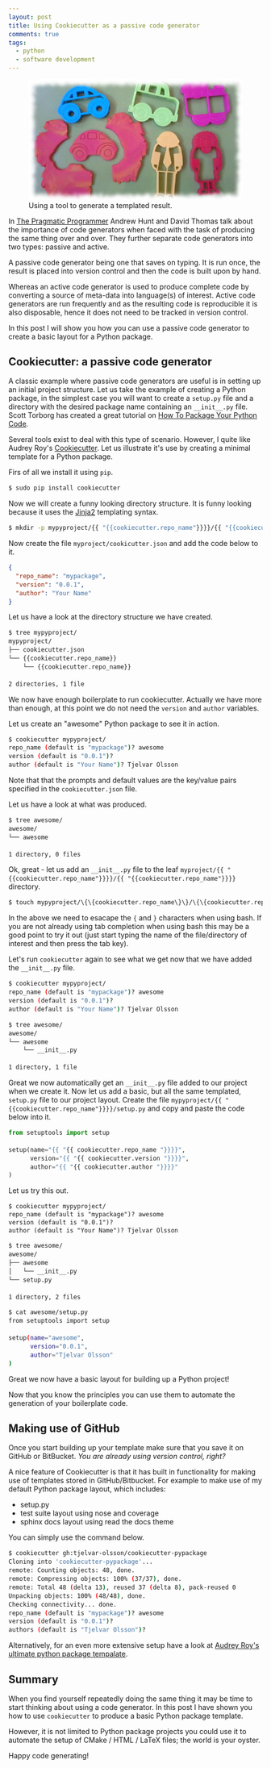 ```yaml
---
layout: post
title: Using Cookiecutter as a passive code generator
comments: true
tags:
  - python
  - software development
---
```


<figure>
  <img src="/images/cookiecutter.jpg" alt="Cookiecutters." />
  <figcaption>
  Using a tool to generate a templated result.
  </figcaption>
</figure>

In [The Pragmatic
Programmer](https://pragprog.com/book/tpp/the-pragmatic-programmer) Andrew Hunt
and David Thomas talk about the importance of code generators when faced with
the task of producing the same thing over and over. They further separate code
generators into two types: passive and active.

A passive code generator being one that saves on typing. It is run once, the
result is placed into version control and then the code is built upon by hand.

Whereas an active code generator is used to produce complete code by converting
a source of meta-data into language(s) of interest. Active code generators are
run frequently and as the resulting code is reproducible it is also disposable,
hence it does not need to be tracked in version control.

In this post I will show you how you can use a passive code generator to create
a basic layout for a Python package.


## Cookiecutter: a passive code generator

A classic example where passive code generators are useful is in setting up an
initial project structure. Let us take the example of creating a Python
package, in the simplest case you will want to create a ``setup.py`` file and a
directory with the desired package name containing an ``__init__.py`` file.
Scott Torborg has created a great tutorial on
[How To Package Your Python Code](http://www.scotttorborg.com/python-packaging/).

Several tools exist to deal with this type of scenario. However, I quite like
Audrey Roy's [Cookiecutter](https://github.com/audreyr/cookiecutter). Let us
illustrate it's use by creating a minimal template for a Python package.

Firs of all we install it using ``pip``.

```bash
$ sudo pip install cookiecutter
```

Now we will create a funny looking directory structure. It is funny looking because it uses the
[Jinja2](http://jinja.pocoo.org) templating syntax.

```bash
$ mkdir -p mypyproject/{{ "{{cookiecutter.repo_name"}}}}/{{ "{{cookiecutter.repo_name"}}}}
```

Now create the file ``myproject/cookicutter.json`` and add the code below to it.

```json
{
  "repo_name": "mypackage",
  "version": "0.0.1",
  "author": "Your Name"
}
```

Let us have a look at the directory structure we have created.

```bash
$ tree mypyproject/
mypyproject/
├── cookiecutter.json
└── {{cookiecutter.repo_name}}
    └── {{cookiecutter.repo_name}}

2 directories, 1 file
```

We now have enough boilerplate to run cookiecutter. Actually we have more
than enough, at this point we do not need the ``version`` and ``author``
variables.

Let us create an "awesome" Python package to see it in action.

```bash
$ cookiecutter mypyproject/
repo_name (default is "mypackage")? awesome
version (default is "0.0.1")? 
author (default is "Your Name")? Tjelvar Olsson
```

Note that that the prompts and default values are the key/value pairs specified
in the ``cookiecutter.json`` file.

Let us have a look at what was produced.

```bash
$ tree awesome/
awesome/
└── awesome

1 directory, 0 files
```

Ok, great - let us add an ``__init__.py`` file to the leaf
``myproject/{{ "{{cookiecutter.repo_name"}}}}/{{ "{{cookiecutter.repo_name"}}}}`` directory.

```bash
$ touch mypyproject/\{\{cookiecutter.repo_name\}\}/\{\{cookiecutter.repo_name\}\}/__init__.py
```

In the above we need to esacape the ``{`` and ``}`` characters when using bash.
If you are not already using tab completion when using bash this may be a good
point to try it out (just start typing the name of the file/directory of
interest and then press the tab key). 

Let's run ``cookiecutter`` again to see what we get now that we have added the
``__init__.py`` file.

```bash
$ cookiecutter mypyproject/
repo_name (default is "mypackage")? awesome
version (default is "0.0.1")? 
author (default is "Your Name")? Tjelvar Olsson
```

```bash
$ tree awesome/
awesome/
└── awesome
    └── __init__.py

1 directory, 1 file
```

Great we now automatically get an ``__init__.py`` file added to our project
when we create it. Now let us add a basic, but all the same templated,
``setup.py`` file to our project layout. Create the file
``mypyproject/{{ "{{cookiecutter.repo_name"}}}}/setup.py`` and copy and paste the code
below into it.

```python
from setuptools import setup

setup(name="{{ "{{ cookiecutter.repo_name "}}}}",
      version="{{ "{{ cookiecutter.version "}}}}",
      author="{{ "{{ cookiecutter.author "}}}}"
)
```

Let us try this out.

```
$ cookiecutter mypyproject/
repo_name (default is "mypackage")? awesome
version (default is "0.0.1")? 
author (default is "Your Name")? Tjelvar Olsson
```

```bash
$ tree awesome/
awesome/
├── awesome
│   └── __init__.py
└── setup.py

1 directory, 2 files
```

```bash
$ cat awesome/setup.py 
from setuptools import setup

setup(name="awesome",
      version="0.0.1",
      author="Tjelvar Olsson"
)
```

Great we now have a basic layout for building up a Python project!

Now that you know the principles you can use them to automate the generation of
your boilerplate code.


## Making use of GitHub

Once you start building up your template make sure that you save it on GitHub
or BitBucket. *You are already using version control, right?*

A nice feature of Cookiecutter is that it has built in functionality for making
use of templates stored in GitHub/Bitbucket. For example to make use of my
default Python package layout, which includes:

- setup.py
- test suite layout using nose and coverage
- sphinx docs layout using read the docs theme

You can simply use the command below.

```bash
$ cookiecutter gh:tjelvar-olsson/cookiecutter-pypackage
Cloning into 'cookiecutter-pypackage'...
remote: Counting objects: 48, done.
remote: Compressing objects: 100% (37/37), done.
remote: Total 48 (delta 13), reused 37 (delta 8), pack-reused 0
Unpacking objects: 100% (48/48), done.
Checking connectivity... done.
repo_name (default is "mypackage")? awesome
version (default is "0.0.1")? 
authors (default is "Tjelvar Olsson")? 
```

Alternatively, for an even more extensive setup have a look at [Audrey Roy's
ultimate python package
tempalate](https://github.com/audreyr/cookiecutter-pypackage).

## Summary

When you find yourself repeatedly doing the same thing it may be time to start
thinking about using a code generator. In this post I have shown you how to
use ``cookiecutter`` to produce a basic Python package template.

However, it is not limited to Python package projects you could use
it to automate the setup of CMake / HTML / LaTeX files; the world is your
oyster.

Happy code generating!
